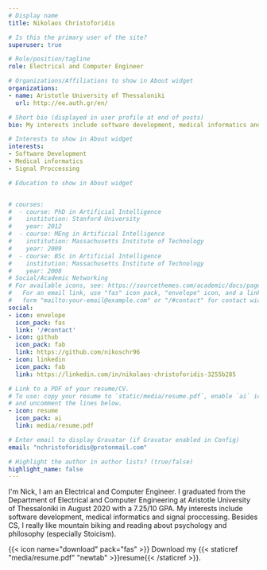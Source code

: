```yaml
---
# Display name
title: Nikolaos Christoforidis

# Is this the primary user of the site?
superuser: true

# Role/position/tagline
role: Electrical and Computer Engineer

# Organizations/Affiliations to show in About widget
organizations:
- name: Aristotle University of Thessaloniki
  url: http://ee.auth.gr/en/

# Short bio (displayed in user profile at end of posts)
bio: My interests include software development, medical informatics and signal proccessing.

# Interests to show in About widget
interests:
- Software Development
- Medical informatics
- Signal Proccessing

# Education to show in About widget


# courses:
#  - course: PhD in Artificial Intelligence
#    institution: Stanford University
#    year: 2012
#  - course: MEng in Artificial Intelligence
#    institution: Massachusetts Institute of Technology
#    year: 2009
#  - course: BSc in Artificial Intelligence
#    institution: Massachusetts Institute of Technology
#    year: 2008
# Social/Academic Networking
# For available icons, see: https://sourcethemes.com/academic/docs/page-builder/#icons
#   For an email link, use "fas" icon pack, "envelope" icon, and a link in the
#   form "mailto:your-email@example.com" or "/#contact" for contact widget.
social:
- icon: envelope
  icon_pack: fas
  link: '/#contact'
- icon: github
  icon_pack: fab
  link: https://github.com/nikoschr96
- icon: linkedin
  icon_pack: fab
  link: https://linkedin.com/in/nikolaos-christoforidis-3255b285

# Link to a PDF of your resume/CV.
# To use: copy your resume to `static/media/resume.pdf`, enable `ai` icons in `params.toml`, 
# and uncomment the lines below.
- icon: resume
  icon_pack: ai
  link: media/resume.pdf

# Enter email to display Gravatar (if Gravatar enabled in Config)
email: "nchristoforidis@protonmail.com"

# Highlight the author in author lists? (true/false)
highlight_name: false
---
```


I'm Nick, I am an Electrical and Computer Engineer. I graduated from the Department of Electrical and Computer Engineering at Aristotle University of Thessaloniki in August 2020 with a 7.25/10 GPA. My interests include software development, medical informatics and signal proccessing. Besides CS, I really like mountain biking and reading about psychology and philosophy (especially Stoicism).

{{< icon name="download" pack="fas" >}} Download my {{< staticref "media/resume.pdf" "newtab" >}}resume{{< /staticref >}}.
